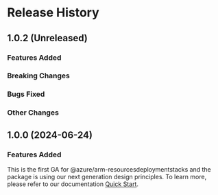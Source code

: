 # Release History

## 1.0.2 (Unreleased)

### Features Added

### Breaking Changes

### Bugs Fixed

### Other Changes

## 1.0.0 (2024-06-24)

### Features Added

This is the first GA for @azure/arm-resourcesdeploymentstacks and the package is using our next generation design principles. To learn more, please refer to our documentation [Quick Start](https://aka.ms/azsdk/js/mgmt/quickstart).
